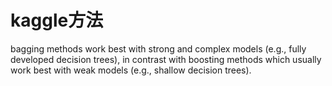 # kaggle方法
bagging methods work best with strong and complex models (e.g., fully developed decision trees), in contrast with boosting methods which usually work best with weak models (e.g., shallow decision trees).

